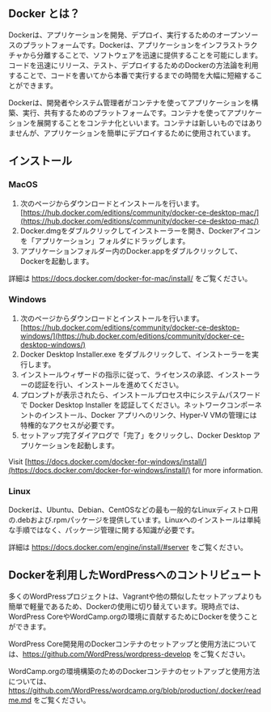 

## Docker とは？

Dockerは、アプリケーションを開発、デプロイ、実行するためのオープンソースのプラットフォームです。Dockerは、アプリケーションをインフラストラクチャから分離することで、ソフトウェアを迅速に提供することを可能にします。コードを迅速にリリース、テスト、デプロイするためのDockerの方法論を利用することで、コードを書いてから本番で実行するまでの時間を大幅に短縮することができます。

Dockerは、開発者やシステム管理者がコンテナを使ってアプリケーションを構築、実行、共有するためのプラットフォームです。コンテナを使ってアプリケーションを展開することをコンテナ化といいます。コンテナは新しいものではありませんが、アプリケーションを簡単にデプロイするために使用されています。

## インストール

### MacOS

1. 次のページからダウンロードとインストールを行います。 [https://hub.docker.com/editions/community/docker-ce-desktop-mac/](https://hub.docker.com/editions/community/docker-ce-desktop-mac/)
2. Docker.dmgをダブルクリックしてインストーラーを開き、Dockerアイコンを「アプリケーション」フォルダにドラッグします。
3. アプリケーションフォルダー内のDocker.appをダブルクリックして、Dockerを起動します。

詳細は https://docs.docker.com/docker-for-mac/install/ をご覧ください。

### Windows

1. 次のページからダウンロードとインストールを行います。 [https://hub.docker.com/editions/community/docker-ce-desktop-windows/](https://hub.docker.com/editions/community/docker-ce-desktop-windows/)
2. Docker Desktop Installer.exe をダブルクリックして、インストーラーを実行します。
3. インストールウィザードの指示に従って、ライセンスの承認、インストーラーの認証を行い、インストールを進めてください。
4. プロンプトが表示されたら、インストールプロセス中にシステムパスワードで Docker Desktop Installer を認証してください。ネットワークコンポーネントのインストール、Docker アプリへのリンク、Hyper-V VMの管理には特権的なアクセスが必要です。
5. セットアップ完了ダイアログで「完了」をクリックし、Docker Desktop アプリケーションを起動します。

Visit [https://docs.docker.com/docker-for-windows/install/](https://docs.docker.com/docker-for-windows/install/) for more information.

### Linux

Dockerは、Ubuntu、Debian、CentOSなどの最も一般的なLinuxディストロ用の.debおよび.rpmパッケージを提供しています。Linuxへのインストールは単純な手順ではなく、パッケージ管理に関する知識が必要です。

詳細は https://docs.docker.com/engine/install/#server をご覧ください。

## Dockerを利用したWordPressへのコントリビュート

多くのWordPressプロジェクトは、Vagrantや他の類似したセットアップよりも簡単で軽量であるため、Dockerの使用に切り替えています。現時点では、WordPress CoreやWordCamp.orgの環境に貢献するためにDockerを使うことができます。

WordPress Core開発用のDockerコンテナのセットアップと使用方法については、https://github.com/WordPress/wordpress-develop をご覧ください。

WordCamp.orgの環境構築のためのDockerコンテナのセットアップと使用方法については、https://github.com/WordPress/wordcamp.org/blob/production/.docker/readme.md をご覧ください。
